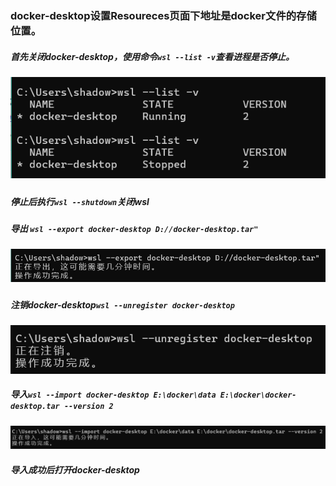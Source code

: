 ### docker-desktop设置Resoureces页面下地址是docker文件的存储位置。

##### 首先关闭docker-desktop，使用命令`wsl --list -v`查看进程是否停止。

##### <img src=".\images\image-20241112134121886.png" alt="image-20241112134121886" style="zoom:200%;" />

##### 停止后执行`wsl --shutdown`关闭wsl

##### 导出 `wsl --export docker-desktop D://docker-desktop.tar"`

##### ![image-20241112134447110](.\images\image-20241112134447110.png)

##### 注销docker-desktop`wsl --unregister docker-desktop`

![image-20241112134631780](.\images\image-20241112134631780.png)

##### 导入`wsl --import docker-desktop E:\docker\data E:\docker\docker-desktop.tar --version 2`

![image-20241112134711599](.\images\image-20241112134711599.png)

##### 导入成功后打开docker-desktop
